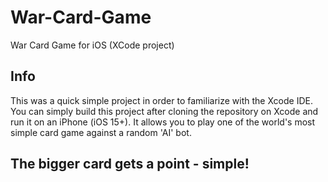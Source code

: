 # War-Card-Game
War Card Game for iOS (XCode project)

## Info
This was a quick simple project in order to familiarize with the Xcode IDE.
You can simply build this project after cloning the repository on Xcode and run it on an iPhone (iOS 15+).
It allows you to play one of the world's most simple card game against a random 'AI' bot.

## The bigger card gets a point - simple!
